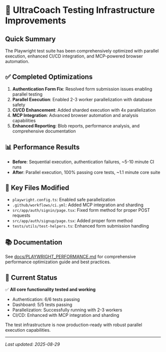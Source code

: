 # 🚀 UltraCoach Testing Infrastructure Improvements

## Quick Summary

The Playwright test suite has been comprehensively optimized with parallel execution, enhanced CI/CD integration, and MCP-powered browser automation.

## ✅ Completed Optimizations

1. **Authentication Form Fix**: Resolved form submission issues enabling parallel testing
2. **Parallel Execution**: Enabled 2-3 worker parallelization with database safety
3. **CI/CD Enhancement**: Added sharded execution with 4x parallelization
4. **MCP Integration**: Advanced browser automation and analysis capabilities
5. **Enhanced Reporting**: Blob reports, performance analysis, and comprehensive documentation

## 📊 Performance Results

- **Before**: Sequential execution, authentication failures, ~5-10 minute CI runs
- **After**: Parallel execution, 100% passing core tests, ~1.1 minute core suite

## 🔧 Key Files Modified

- `playwright.config.ts`: Enabled safe parallelization
- `.github/workflows/ci.yml`: Added MCP integration and sharding
- `src/app/auth/signin/page.tsx`: Fixed form method for proper POST requests
- `src/app/auth/signup/page.tsx`: Added proper form method
- `tests/utils/test-helpers.ts`: Enhanced form submission handling

## 📚 Documentation

See [docs/PLAYWRIGHT_PERFORMANCE.md](./docs/PLAYWRIGHT_PERFORMANCE.md) for comprehensive performance optimization guide and best practices.

## 🎯 Current Status

✅ **All core functionality tested and working**

- Authentication: 6/6 tests passing
- Dashboard: 5/5 tests passing
- Parallelization: Successfully running with 2-3 workers
- CI/CD: Enhanced with MCP integration and sharding

The test infrastructure is now production-ready with robust parallel execution capabilities.

---

_Last updated: 2025-08-29_
